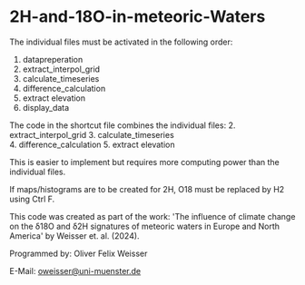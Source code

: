 # 2H-and-18O-in-meteoric-Waters

The individual files must be activated in the following order: 
1. datapreperation 
2. extract_interpol_grid
3. calculate_timeseries 		
4. difference_calculation
5. extract elevation
6. display_data 

The code in the shortcut file combines the individual files:
    2. extract_interpol_grid
    3. calculate_timeseries 		
    4. difference_calculation
    5. extract elevation
    
This is easier to implement but requires more computing power than the individual files. 

If maps/histograms are to be created for 2H, O18 must be replaced by H2 using Ctrl F.

This code was created as part of the work: 'The influence of climate change on the δ18O and δ2H signatures of meteoric waters in Europe and North America' by Weisser et. al. (2024). 

Programmed by: Oliver Felix Weisser 

E-Mail: oweisser@uni-muenster.de 
